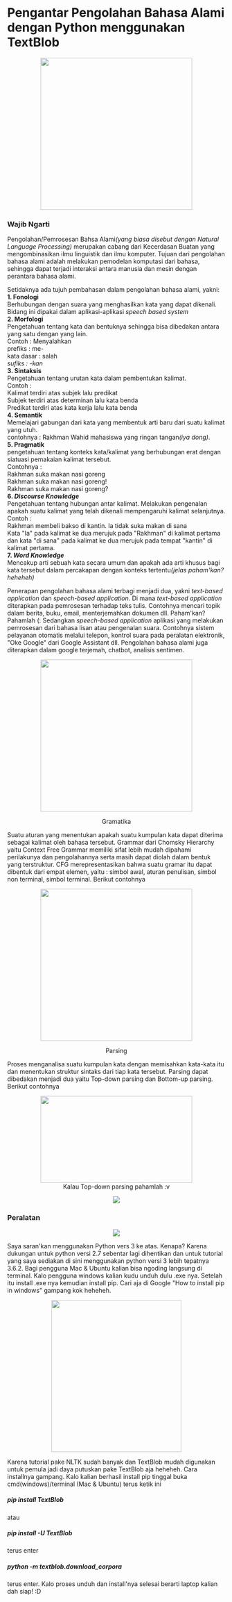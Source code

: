 # Pengantar Pengolahan Bahasa Alami dengan Python menggunakan TextBlob

<p align="center">
<img src="https://memegenerator.net/img/instances/72705299/come-and-do-nlp-join-the-dark-side.jpg" height="350"/></p>

<h3>Wajib Ngarti</h3>
<p>Pengolahan/Pemrosesan Bahsa Alami<i>(yang biasa disebut dengan Natural Language Processing)</i> merupakan cabang dari Kecerdasan Buatan yang mengombinasikan ilmu linguistik dan ilmu komputer. Tujuan dari pengolahan bahasa alami adalah melakukan pemodelan komputasi dari bahasa, sehingga dapat terjadi interaksi antara manusia dan mesin dengan perantara bahasa alami.</p>

<p>Setidaknya ada tujuh pembahasan dalam pengolahan bahasa alami, yakni:<br>
<b>1. Fonologi</b><br>Berhubungan dengan suara yang menghasilkan kata yang dapat dikenali. Bidang ini dipakai dalam aplikasi-aplikasi <i>speech based system</i><br>
<b>2. Morfologi</b><br>Pengetahuan tentang kata dan bentuknya sehingga bisa dibedakan antara yang satu dengan yang lain.<br>Contoh : Menyalahkan <br>prefiks : me-<br>kata dasar : salah<br><i>sufiks : -kan</i><br>
<b>3. Sintaksis</b><br>Pengetahuan tentang urutan kata dalam pembentukan kalimat.<br>Contoh :<br>Kalimat terdiri atas subjek lalu predikat<br>Subjek terdiri atas determinan lalu kata benda<br>Predikat terdiri atas kata kerja lalu kata benda<br>
<b>4. Semantik</b><br>Memelajari gabungan dari kata yang membentuk arti baru dari suatu kalimat yang utuh.<br>contohnya : Rakhman Wahid mahasiswa yang ringan tangan<i>(iya dong)</i>.<br>
<b>5. Pragmatik</b><br>pengetahuan tentang konteks kata/kalimat yang berhubungan erat dengan siatuasi pemakaian kalimat tersebut.<br>Contohnya : <br>Rakhman suka makan nasi goreng<br>Rakhman suka makan nasi goreng!<br>Rakhman suka makan nasi goreng?<br>
<b>6. <i>Discourse Knowledge</i></b><br>Pengetahuan tentang hubungan antar kalimat. Melakukan pengenalan apakah suatu kalimat yang telah dikenali mempengaruhi kalimat selanjutnya.<br>Contoh :<br>Rakhman membeli bakso di kantin. Ia tidak suka makan di sana<br>Kata "Ia" pada kalimat ke dua merujuk pada "Rakhman" di kalimat pertama dan kata "di sana" pada kalimat ke dua merujuk pada tempat "kantin" di kalimat pertama.<br>
<b>7. <i>Word Knowledge</i></b><br>Mencakup arti sebuah kata secara umum dan apakah ada arti khusus bagi kata tersebut dalam percakapan dengan konteks tertentu<i>(jelas paham'kan? heheheh)</i></p>

<p>Penerapan pengolahan bahasa alami terbagi menjadi dua, yakni <i>text-based application</i> dan <i>speech-based application</i>. Di mana <i>text-based application</i> diterapkan pada pemrosesan terhadap teks tulis. Contohnya mencari topik dalam berita, buku, email, menterjemahkan dokumen dll. Paham'kan? Pahamlah (: Sedangkan <i>speech-based application</i> aplikasi yang melakukan pemrosesan dari bahasa lisan atau pengenalan suara. Contohnya sistem pelayanan otomatis melalui telepon, kontrol suara pada peralatan elektronik, "Oke Google" dari Google Assistant dll. Pengolahan bahasa alami juga diterapkan dalam google terjemah, chatbot, analisis sentimen.</p>

<p align="center">
<img src="http://i1.kym-cdn.com/photos/images/newsfeed/000/531/557/a88.jpg" width="350"/></p>

<p align="center">Gramatika</p>
<p>Suatu aturan yang menentukan apakah suatu kumpulan kata dapat diterima sebagai kalimat oleh bahasa tersebut. Grammar dari Chomsky Hierarchy yaitu Context Free Grammar memiliki sifat lebih mudah dipahami perilakunya dan pengolahannya serta masih dapat diolah dalam bentuk yang terstruktur. CFG merepresentasikan bahwa suatu gramar itu dapat dibentuk dari empat elemen, yaitu : simbol awal, aturan penulisan, simbol non terminal, simbol terminal. Berikut contohnya</p>
<p align="center">
<img src="https://lh3.googleusercontent.com/6LZKMcCKb_ObYjrxmhhv3dkC5sQo41Y99DUBr9K_FEyJyF2SHBfHwU3EfyPmLKw4tP4bu_EfmdAcTNWmmUiQlmR3lxUbnbWD7DFtbDfQJmG2CnWiAjgtSVjjRKGVBIACamBmsfjNrf5-ruxfLHxWw_kPbJQedM_uC1tWb6D9SfiIxCVefDbwyYPRb287pXbPAQK5_0YY_FwA3WaABhSlgz26Uym2czBm0Mu9o1PcWcSB_grFlMkqdt1nUazYOg6Pnl6dCSy5hquTFCUXKC3LJyisuHRFR3xCzBaWzn5A-pZuWDM2ywxo55s1My9-gmA72LnOm_CylTDz6wey_CZdP8Zt0g2NO9nwSq-BZcrhnvQgyUAu-J8bLxxUqOxDx-wPCadApvkvOlyDuSdsGPRoxN3jSeJY6exx3h53kHepvcoXEuF3EfALpxbXXoKEajwDawv22nIQzYhcfdMJL-8Aqw_vH2TuKJLmixPEFo_kEpCG2HBXBMTTUuVhpgoLd9tLKRWByDoSPKT6Ykj_ERfhC96Ga-9VFotAu3AyMomrarG3z304iI5L9jVbl4fsEZztXLpUfvE2xiYS85pC35uP0lCKw4Gib4u-pNtn2us=w870-h440-no" width="350"/>
</p>

<p align="center">Parsing</p>
<p>Proses menganalisa suatu kumpulan kata dengan memisahkan kata-kata itu dan menentukan struktur sintaks dari tiap kata tersebut. Parsing dapat dibedakan menjadi dua yaitu Top-down parsing dan Bottom-up parsing. Berikut contohnya</p>
<p align="center">
<img src="https://lh3.googleusercontent.com/1TAqNu18cZ3o98dG-qcdn0Gb355SODkaYaFmQuHQWEQWuxHFmGvo5Vo5pSyfb3sxAnmnHLMQrQbtr_owX6lGvLBXXr-xlnVyy0sYKNUIimPHqL6YjqqC7QVAKqVK-6gB8zeiTBCBV3kgvsHb4YJMruvrsoYRXB6UWb5gbSjQ2uqMKTJo_svKdGbBVabiWQf7ol1ijDboLP9hQUKh1rDLPR-EfEoJuZUaHiloSZxycpjIZRHH-Wrx4_8YwqoMxUv_Ab2ctQJ-gfQbPny-oJsRUdL8WztOZSBRkCZQsIxN8joEfKtU1prFqJ4G55m5HmVAp_pIp3xe07fMb_SGiXhX2wGgShaNovXUxoui6yd-y2wKNzNVQub8OHQ-1oFmWSpRmGXy_Dt1ogtY8y4dPz10K8jqHL2ZDFprGv3Q7mBqTZ8Nm2qrgoKtXzYzASEwTN1vbXubgmOZpLDv-aW01DYMxFDfKANT5Xqq-_ERCBRuaLRLAcoYv6n2--ryzx3lxK6wErOOlFfHunBNII1UfbQH_XhHkJoRC7wgWjaxWsCuQsYUlE_vZgSw2M2iM3aMplD6sKSFN9Qnv-IlBlkWixXuZLMijHN4ayNa8Fn_L8c=w715-h452-no" height="200" width="350" /><br>Kalau Top-down parsing pahamlah :v</p>

<p align="center">
<img src="https://memegenerator.net/img/instances/55005542/thats-all-i-have-to-say-about-that.jpg" /></p>
<h3>Peralatan</h3>
<p align="center">
<img src="https://www.python.org/static/img/python-logo.png" /></p>
<p>Saya saran'kan menggunakan Python vers 3 ke atas. Kenapa? Karena dukungan untuk python versi 2.7 sebentar lagi dihentikan dan untuk tutorial yang saya sediakan di sini menggunakan python versi 3 lebih tepatnya 3.6.2. Bagi pengguna Mac & Ubuntu kalian bisa ngoding langsung di terminal. Kalo pengguna windows kalian kudu unduh dulu .exe nya. Setelah itu install .exe nya kemudian install pip. Cari aja di Google "How to install pip in windows" gampang kok heheheh.</p>
  
<p align="center">
<img src="https://textblob.readthedocs.io/en/dev/_static/textblob-logo.png" width="300" height="350" /></p>
Karena tutorial pake NLTK sudah banyak dan TextBlob mudah digunakan untuk pemula jadi daya putuskan pake TextBlob aja heheheh. Cara installnya gampang. Kalo kalian berhasil install pip tinggal buka cmd(windows)/terminal (Mac & Ubuntu) terus ketik ini
<h5>pip install TextBlob</h5> atau <h5>pip install -U TextBlob</h5>terus enter
<h5>python -m textblob.download_corpora</h5>terus enter. Kalo proses unduh dan install'nya selesai berarti laptop kalian dah siap! :D 
